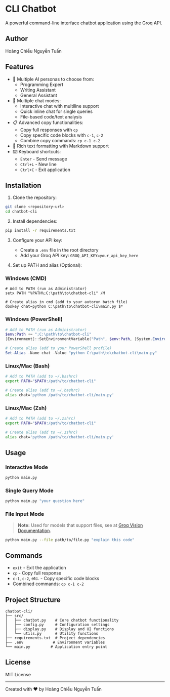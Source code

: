 # CLI Chatbot

A powerful command-line interface chatbot application using the Groq API.

## Author
Hoàng Chiều Nguyễn Tuấn

## Features

- 🤖 Multiple AI personas to choose from:
  - Programming Expert
  - Writing Assistant
  - General Assistant
- 💬 Multiple chat modes:
  - Interactive chat with multiline support
  - Quick inline chat for single queries
  - File-based code/text analysis
- 📋 Advanced copy functionalities:
  - Copy full responses with `cp`
  - Copy specific code blocks with `c-1`, `c-2`
  - Combine copy commands: `cp c-1 c-2`
- 🎨 Rich text formatting with Markdown support
- ⌨️ Keyboard shortcuts:
  - `Enter` - Send message
  - `Ctrl+L` - New line
  - `Ctrl+C` - Exit application

## Installation

1. Clone the repository:
```bash
git clone <repository-url>
cd chatbot-cli
```

2. Install dependencies:
```bash
pip install -r requirements.txt
```

3. Configure your API key:
   - Create a `.env` file in the root directory
   - Add your Groq API key: `GROQ_API_KEY=your_api_key_here`

4. Set up PATH and alias (Optional):

### Windows (CMD)
```batch
# Add to PATH (run as Administrator)
setx PATH "%PATH%;C:\path\to\chatbot-cli" /M

# Create alias in cmd (add to your autorun batch file)
doskey chat=python C:\path\to\chatbot-cli\main.py $*
```

### Windows (PowerShell)
```powershell
# Add to PATH (run as Administrator)
$env:Path += ";C:\path\to\chatbot-cli"
[Environment]::SetEnvironmentVariable("Path", $env:Path, [System.EnvironmentVariableTarget]::Machine)

# Create alias (add to your PowerShell profile)
Set-Alias -Name chat -Value "python C:\path\to\chatbot-cli\main.py"
```

### Linux/Mac (Bash)
```bash
# Add to PATH (add to ~/.bashrc)
export PATH="$PATH:/path/to/chatbot-cli"

# Create alias (add to ~/.bashrc)
alias chat='python /path/to/chatbot-cli/main.py'
```

### Linux/Mac (Zsh)
```bash
# Add to PATH (add to ~/.zshrc)
export PATH="$PATH:/path/to/chatbot-cli"

# Create alias (add to ~/.zshrc)
alias chat='python /path/to/chatbot-cli/main.py'
```

## Usage

### Interactive Mode
```bash
python main.py
```

### Single Query Mode
```bash
python main.py "your question here"
```

### File Input Mode
> **Note:** Used for models that support files, see at [Groq Vision Documentation](https://console.groq.com/docs/vision).
```bash
python main.py --file path/to/file.py "explain this code"
```

## Commands
- `exit` - Exit the application
- `cp` - Copy full response
- `c-1`, `c-2`, etc. - Copy specific code blocks
- Combined commands: `cp c-1 c-2`

## Project Structure
```
chatbot-cli/
├── src/
│   ├── chatbot.py    # Core chatbot functionality
│   ├── config.py     # Configuration settings
│   ├── display.py    # Display and UI functions
│   └── utils.py      # Utility functions
├── requirements.txt  # Project dependencies
├── .env             # Environment variables
└── main.py         # Application entry point
```

## License
MIT License

---
Created with ❤️ by Hoàng Chiều Nguyễn Tuấn